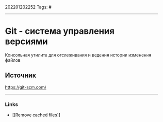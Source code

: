 202201202252
Tags: #

--- 
# Git - система управления версиями
Консольная утилита для отслеживания и ведения истории изменения файлов 

## Источник
https://git-scm.com/

--- 
### Links
- [[Remove cached files]]